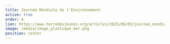 ```yaml
---
title: Journée Mondiale de l'Environnement
active: true
order: A
lien: https://www.terredesjeunes.org/articles/2025/06/03/journee_mondiale_de_lenvironnement.html
image: /media/image_plastique_mer.png
position: center
---
```

